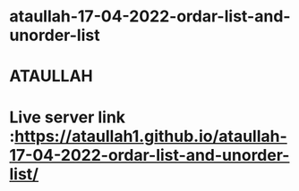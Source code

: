 # ataullah-17-04-2022-ordar-list-and-unorder-list
# ATAULLAH
# Live server link :https://ataullah1.github.io/ataullah-17-04-2022-ordar-list-and-unorder-list/
